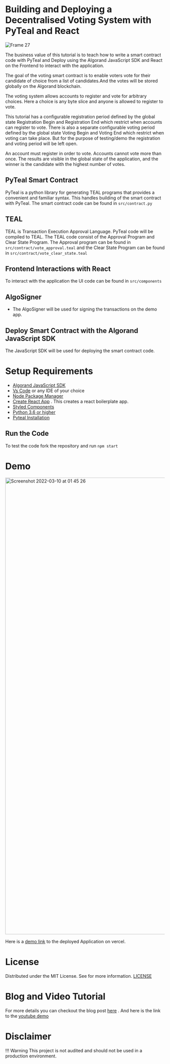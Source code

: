 # Building and Deploying a Decentralised Voting System with PyTeal and React
![Frame 27](https://user-images.githubusercontent.com/23031920/157606012-cfb507f7-dd0b-41c4-ab88-f7952b06ee7e.jpeg)


The business value of this tutorial is to teach how to write a smart contract code with PyTeal and Deploy using the Algorand JavaScript SDK and React on the Frontend to interact with the application.

The goal of the voting smart contract is to enable voters vote for their candidate of choice from a list of candidates.And the votes will be stored globally on the Algorand blockchain.

The voting system allows accounts to register and vote for arbitrary choices. Here a choice is any byte slice and anyone is allowed to register to vote.

This tutorial has a configurable registration period defined by the global state Registration Begin and Registration End which restrict when accounts can register to vote. There is also a separate configurable voting period defined by the global state Voting Begin and Voting End which restrict when voting can take place. But for the purpose of testing/demo the registration and voting period will be left open.

An account must register in order to vote. Accounts cannot vote more than once. The results are visible in the global state of the application, and the winner is the candidate with the highest number of votes.


## PyTeal Smart Contract
PyTeal is a python library for generating TEAL programs that provides a convenient and familiar syntax.
This handles building of the smart contract with PyTeal. The smart contract code can be found in `src/contract.py`

## TEAL
TEAL is Transaction Execution Approval Language. PyTeal code will be compiled to TEAL. The TEAL code consist of the Approval Program and Clear State Program.
The Approval program can be found in `src/contract/vote_approval.teal` and the Clear State Program can be found in `src/contract/vote_clear_state.teal`

## Frontend Interactions with React
To interact with the application the UI code can be found in `src/components`

## AlgoSigner
- The AlgoSigner will be used for signing the transactions on the demo app.

## Deploy Smart Contract with the Algorand JavaScript SDK
The JavaScript SDK will be used for deploying the smart contract code.

# Setup Requirements
- [Algorand JavaScript SDK](https://github.com/algorand/js-algorand-sdk)
- [Vs Code](https://code.visualstudio.com/) or any IDE of your choice
- [Node Package Manager](https://nodejs.org/download/)
- [Create React App](https://github.com/facebook/create-react-app) . This creates a react boilerplate app.
- [Styled Components](https://styled-components.com/)
- [Python 3.6 or higher](https://www.python.org/downloads/)
- [Pyteal Installation](https://pyteal.readthedocs.io/en/stable/installation.html)

## Run the Code
To test the code fork the repository and run `npm start`

# Demo
<img width="1440" alt="Screenshot 2022-03-10 at 01 45 26" src="https://user-images.githubusercontent.com/23031920/157602314-a14f9b30-f906-4720-ba1c-34833df73567.png">

Here is a [demo link]() to the deployed Application on vercel.

# License
Distributed under the MIT License. See for more information. [LICENSE]()

# Blog and Video Tutorial
For more details you can checkout the blog post [here]() . And here is the link to the [youtube demo]()

# Disclaimer

!!! Warning
This project is not audited and should not be used in a production environment.





